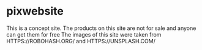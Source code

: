 # pixwebsite
This is a concept site.
The products on this site are not for sale and anyone can get them for free The images of this site were taken from HTTPS://ROBOHASH.ORG/ and HTTPS://UNSPLASH.COM/

